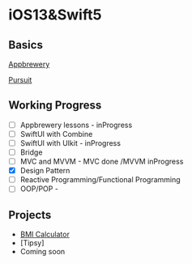 # iOS13&Swift5

## Basics
[Appbrewery](https://www.appbrewery.co/p/ios-course-resources/)

[Pursuit](https://github.com/NeoKokuxz/Pursuit-Core-iOS/blob/master/fundamentals/types-variables-logic-operations/README.md)

## Working Progress
- [ ] Appbrewery lessons - inProgress
- [ ] SwiftUI with Combine 
- [ ] SwiftUI with UIkit - inProgress
- [ ] Bridge 
- [ ] MVC and MVVM - MVC done /MVVM inProgress
- [x] Design Pattern 
- [ ] Reactive Programming/Functional Programming
- [ ] OOP/POP - 

## Projects 
- [BMI Calculator](https://github.com/NeoKokuxz/IOS13-Swift5/tree/master/2.Classes%2C%20Inheritance%20%26%20Advanced%20Optionals/BMI-Calculator-iOS13-master)
- [Tipsy] 
- Coming soon
